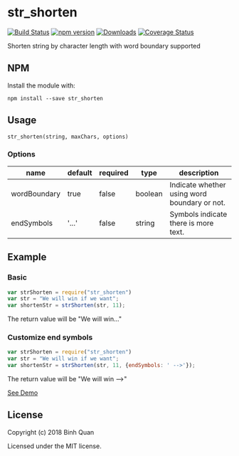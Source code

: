 # str_shorten
[![Build Status](https://travis-ci.org/binhqd/str_shorten.svg?branch=master)](https://travis-ci.org/binhqd/str_shorten)
[![npm version](https://img.shields.io/npm/v/str_shorten.svg?style=flat-square)](https://www.npmjs.com/package/str_shorten)
[![Downloads](http://img.shields.io/npm/dm/str_shorten.svg)](https://www.npmjs.com/package/str_shorten)
[![Coverage Status](https://coveralls.io/repos/binhqd/str_shorten/badge.svg?branch=master)](https://coveralls.io/r/binhqd/str_shorten?branch=master)

Shorten string by character length with word boundary supported
## NPM
Install the module with:
```
npm install --save str_shorten
```

## Usage
```
str_shorten(string, maxChars, options) 
```

### Options

| name         | default | required | type   | description                                                                                                                |
|--------------|----------|--------|----------|-----------------------------------------------------------------------------------------------------------------|
| wordBoundary | true | false     | boolean  | Indicate whether using word boundary or not. |
| endSymbols | '...' | false     | string  | Symbols indicate there is more text. |

## Example
### Basic
```javascript
var strShorten = require("str_shorten")
var str = "We will win if we want";
var shortenStr = strShorten(str, 11);
```
The return value will be "We will win..."
### Customize end symbols
```javascript
var strShorten = require("str_shorten")
var str = "We will win if we want";
var shortenStr = strShorten(str, 11, {endSymbols: ' -->'});
```
The return value will be "We will win -->"

[See Demo](https://runkit.com/binhqd/runkit-npm-str-shorten)

## License
Copyright (c) 2018 Binh Quan

Licensed under the MIT license.
